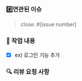 ### #️⃣연관된 이슈

<!-- PR과 연관된 이슈 번호를 작성해주세요. -->

> close: #[issue number]
### 🚀 작업 내용

<!-- 주요 변경 사항이나 강조하고 싶은 내용을 설명해주세요. -->

- [x] ex) 로그인 기능 추가

### 🔍 리뷰 요청 사항

<!-- 리뷰어가 중점적으로 봐야 할 내용을 적어주세요. -->
